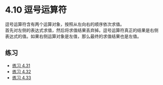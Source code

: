 # 4.10 逗号运算符

逗号运算符含有两个运算对象，按照从左向右的顺序依次求值。  
首先对左侧的表达式求值，然后将求值结果丢弃掉。逗号运算符真正的结果是右侧表达式的值。如果右侧运算对象是左值，那么最终的求值结果也是左值。

## 练习

* [练习 4.31](../src/quiz_4.31.cpp)
* [练习 4.32](../src/quiz_4.32.cpp)
* [练习 4.33](../src/quiz_4.33.md)
